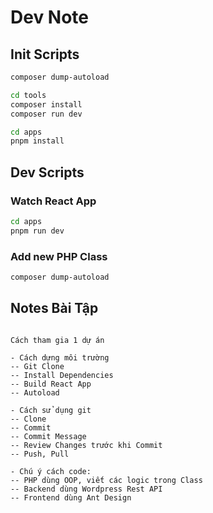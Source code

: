# Dev Note

## Init Scripts

```bash
composer dump-autoload
```

```bash
cd tools
composer install
composer run dev
```

```bash
cd apps
pnpm install
```

## Dev Scripts

### Watch React App

```bash
cd apps
pnpm run dev
```

### Add new PHP Class

```bash
composer dump-autoload
```

## Notes Bài Tập

```text

Cách tham gia 1 dự án

- Cách dựng môi trường
-- Git Clone
-- Install Dependencies
-- Build React App
-- Autoload

- Cách sử dụng git
-- Clone
-- Commit
-- Commit Message
-- Review Changes trước khi Commit
-- Push, Pull

- Chú ý cách code:
-- PHP dùng OOP, viết các logic trong Class
-- Backend dùng Wordpress Rest API
-- Frontend dùng Ant Design

```
